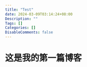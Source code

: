 ```yaml
---
title: "Test"
date: 2024-03-09T03:14:24+08:00
Description: ""
Tags: []
Categories: []
DisableComments: false
---
```



# 这是我的第一篇博客
